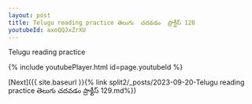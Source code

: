 ```yaml
---
layout: post
title: Telugu reading practice తెలుగు  చదవడం  ప్రాక్టీస్ 128
youtubeId: axoQQJxZrXU
---
```

 
 
Telugu reading practice
 
 
 
 
 


{% include youtubePlayer.html id=page.youtubeId %}
 
[Next]({{ site.baseurl }}{% link  split2/_posts/2023-09-20-Telugu reading practice తెలుగు  చదవడం  ప్రాక్టీస్ 129.md%})
 
